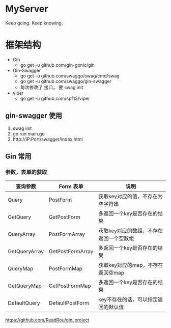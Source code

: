 # MyServer
Keep going. Keep knowing.

# 框架结构
- Gin
    - go get -u github.com/gin-gonic/gin
- Gin-Swagger
    - go get -u github.com/swaggo/swag/cmd/swag
    - go get -u github.com/swaggo/gin-swagger
    - 每次修改了 接口， 要 swag init 
- viper
    - go get -u github.com/spf13/viper

## gin-swagger 使用

1. swag init
2. go run main.go
3. http://IP:Port/swagger/index.html

## Gin 常用

### 参数，表单的获取
查询参数 | Form 表单 | 说明  
--- | --- | ---
Query | PostForm | 获取key对应的值，不存在为空字符串
GetQuery | GetPostForm | 多返回一个key是否存在的结果
QueryArray | PostFormArray | 获取key对应的数组，不存在返回一个空数组
GetQueryArray | GetPostFormArray | 多返回一个key是否存在的结果
QueryMap | PostFormMap | 获取key对应的map，不存在返回空map
GetQueryMap | GetPostFormMap | 多返回一个key是否存在的结果
DefaultQuery | DefaultPostForm | key不存在的话，可以指定返回的默认值




https://github.com/ReadRou/gin_project